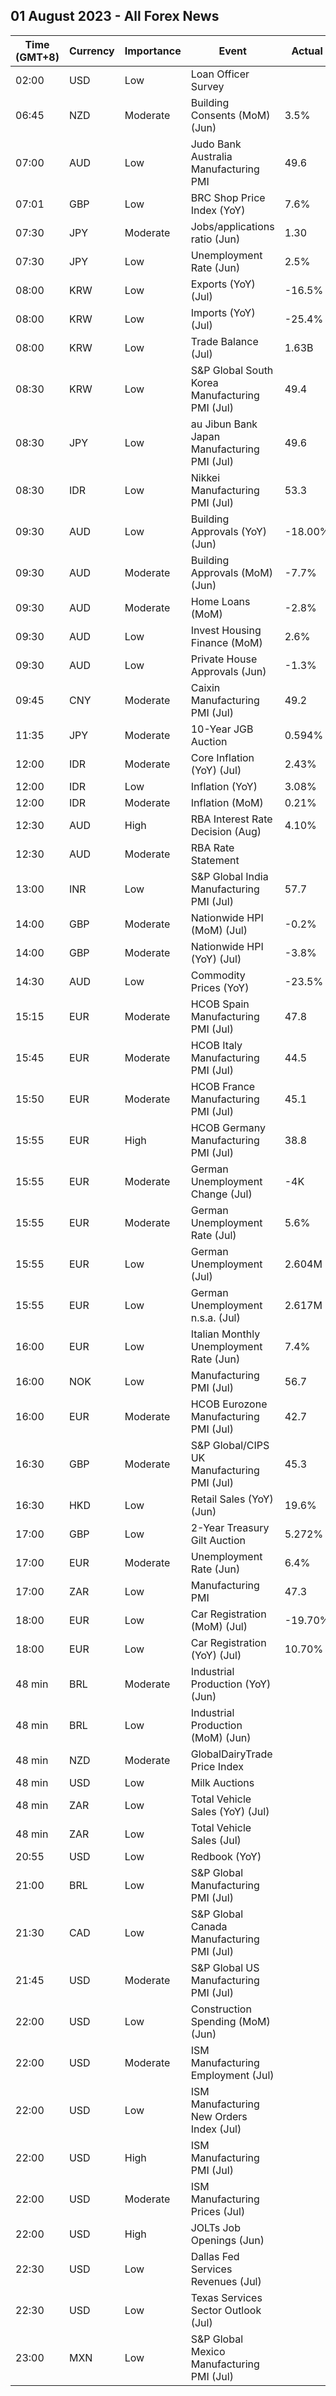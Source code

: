 ## 01 August 2023 - All Forex News

| Time (GMT+8) | Currency | Importance | Event | Actual | Forecast | Previous |
|------|----------|------------|-------|--------|----------|----------|
| 02:00 | USD | Low | Loan Officer Survey |  |  |  |
| 06:45 | NZD | Moderate | Building Consents (MoM) (Jun) | 3.5% | 0.3% | -2.3% |
| 07:00 | AUD | Low | Judo Bank Australia Manufacturing PMI | 49.6 | 49.6 | 48.2 |
| 07:01 | GBP | Low | BRC Shop Price Index (YoY) | 7.6% |  | 8.4% |
| 07:30 | JPY | Moderate | Jobs/applications ratio (Jun) | 1.30 | 1.32 | 1.31 |
| 07:30 | JPY | Low | Unemployment Rate (Jun) | 2.5% | 2.5% | 2.6% |
| 08:00 | KRW | Low | Exports (YoY) (Jul) | -16.5% | -14.5% | -6.0% |
| 08:00 | KRW | Low | Imports (YoY) (Jul) | -25.4% | -24.6% | -11.7% |
| 08:00 | KRW | Low | Trade Balance (Jul) | 1.63B | 3.03B | 1.13B |
| 08:30 | KRW | Low | S&P Global South Korea Manufacturing PMI (Jul) | 49.4 | 48.1 | 47.8 |
| 08:30 | JPY | Low | au Jibun Bank Japan Manufacturing PMI (Jul) | 49.6 | 49.4 | 49.8 |
| 08:30 | IDR | Low | Nikkei Manufacturing PMI (Jul) | 53.3 |  | 52.5 |
| 09:30 | AUD | Low | Building Approvals (YoY) (Jun) | -18.00% |  | -9.80% |
| 09:30 | AUD | Moderate | Building Approvals (MoM) (Jun) | -7.7% | -7.0% | 20.5% |
| 09:30 | AUD | Moderate | Home Loans (MoM) | -2.8% | 1.7% | 5.1% |
| 09:30 | AUD | Low | Invest Housing Finance (MoM) | 2.6% |  | 5.9% |
| 09:30 | AUD | Low | Private House Approvals (Jun) | -1.3% |  | 0.9% |
| 09:45 | CNY | Moderate | Caixin Manufacturing PMI (Jul) | 49.2 | 50.3 | 50.5 |
| 11:35 | JPY | Moderate | 10-Year JGB Auction | 0.594% |  | 0.428% |
| 12:00 | IDR | Moderate | Core Inflation (YoY) (Jul) | 2.43% | 2.50% | 2.58% |
| 12:00 | IDR | Low | Inflation (YoY) | 3.08% | 3.10% | 3.52% |
| 12:00 | IDR | Moderate | Inflation (MoM) | 0.21% | 0.22% | 0.14% |
| 12:30 | AUD | High | RBA Interest Rate Decision (Aug) | 4.10% | 4.35% | 4.10% |
| 12:30 | AUD | Moderate | RBA Rate Statement |  |  |  |
| 13:00 | INR | Low | S&P Global India Manufacturing PMI (Jul) | 57.7 | 57.0 | 57.8 |
| 14:00 | GBP | Moderate | Nationwide HPI (MoM) (Jul) | -0.2% | -0.2% | 0.1% |
| 14:00 | GBP | Moderate | Nationwide HPI (YoY) (Jul) | -3.8% | -3.8% | -3.5% |
| 14:30 | AUD | Low | Commodity Prices (YoY) | -23.5% | -19.0% | -21.5% |
| 15:15 | EUR | Moderate | HCOB Spain Manufacturing PMI (Jul) | 47.8 | 48.3 | 48.0 |
| 15:45 | EUR | Moderate | HCOB Italy Manufacturing PMI (Jul) | 44.5 | 44.2 | 43.8 |
| 15:50 | EUR | Moderate | HCOB France Manufacturing PMI (Jul) | 45.1 | 44.5 | 46.0 |
| 15:55 | EUR | High | HCOB Germany Manufacturing PMI (Jul) | 38.8 | 38.8 | 40.6 |
| 15:55 | EUR | Moderate | German Unemployment Change (Jul) | -4K | 20K | 30K |
| 15:55 | EUR | Moderate | German Unemployment Rate (Jul) | 5.6% | 5.7% | 5.7% |
| 15:55 | EUR | Low | German Unemployment (Jul) | 2.604M | 2.629M | 2.608M |
| 15:55 | EUR | Low | German Unemployment n.s.a. (Jul) | 2.617M | 2.563M | 2.550M |
| 16:00 | EUR | Low | Italian Monthly Unemployment Rate (Jun) | 7.4% | 7.7% | 7.5% |
| 16:00 | NOK | Low | Manufacturing PMI (Jul) | 56.7 | 47.3 | 48.7 |
| 16:00 | EUR | Moderate | HCOB Eurozone Manufacturing PMI (Jul) | 42.7 | 42.7 | 43.4 |
| 16:30 | GBP | Moderate | S&P Global/CIPS UK Manufacturing PMI (Jul) | 45.3 | 45.0 | 46.5 |
| 16:30 | HKD | Low | Retail Sales (YoY) (Jun) | 19.6% | 26.7% | 18.4% |
| 17:00 | GBP | Low | 2-Year Treasury Gilt Auction | 5.272% |  | 5.668% |
| 17:00 | EUR | Moderate | Unemployment Rate (Jun) | 6.4% | 6.5% | 6.4% |
| 17:00 | ZAR | Low | Manufacturing PMI | 47.3 | 50.0 | 47.6 |
| 18:00 | EUR | Low | Car Registration (MoM) (Jul) | -19.70% |  | 9.80% |
| 18:00 | EUR | Low | Car Registration (YoY) (Jul) | 10.70% |  | 13.30% |
| 48 min | BRL | Moderate | Industrial Production (YoY) (Jun) |  | 0.3% | 1.9% |
| 48 min | BRL | Low | Industrial Production (MoM) (Jun) |  | -0.1% | 0.3% |
| 48 min | NZD | Moderate | GlobalDairyTrade Price Index |  |  | -1.0% |
| 48 min | USD | Low | Milk Auctions |  |  | 3,289.0% |
| 48 min | ZAR | Low | Total Vehicle Sales (YoY) (Jul) |  | 29.40% | 14.00% |
| 48 min | ZAR | Low | Total Vehicle Sales (Jul) |  |  | 46.81K |
| 20:55 | USD | Low | Redbook (YoY) |  |  | -0.4% |
| 21:00 | BRL | Low | S&P Global Manufacturing PMI (Jul) |  | 46.8 | 46.6 |
| 21:30 | CAD | Low | S&P Global Canada Manufacturing PMI (Jul) |  | 48.9 | 48.8 |
| 21:45 | USD | Moderate | S&P Global US Manufacturing PMI (Jul) |  | 49.0 | 46.3 |
| 22:00 | USD | Low | Construction Spending (MoM) (Jun) |  | 0.6% | 0.9% |
| 22:00 | USD | Moderate | ISM Manufacturing Employment (Jul) |  | 48.0 | 48.1 |
| 22:00 | USD | Low | ISM Manufacturing New Orders Index (Jul) |  | 44.0 | 45.6 |
| 22:00 | USD | High | ISM Manufacturing PMI (Jul) |  | 46.8 | 46.0 |
| 22:00 | USD | Moderate | ISM Manufacturing Prices (Jul) |  | 42.8 | 41.8 |
| 22:00 | USD | High | JOLTs Job Openings (Jun) |  | 9.610M | 9.824M |
| 22:30 | USD | Low | Dallas Fed Services Revenues (Jul) |  | 5.6 | 3.6 |
| 22:30 | USD | Low | Texas Services Sector Outlook (Jul) |  | -12.5 | -8.2 |
| 23:00 | MXN | Low | S&P Global Mexico Manufacturing PMI (Jul) |  | 50.70 | 50.90 |
